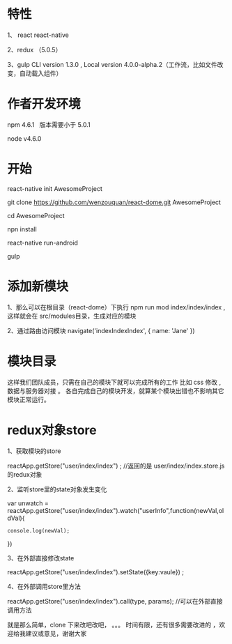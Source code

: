 
# 特性
1、 react react-native

2、redux  （5.0.5）

3、gulp CLI version 1.3.0 , Local version 4.0.0-alpha.2（工作流，比如文件改变，自动载入组件）



# 作者开发环境

npm 4.6.1   版本需要小于 5.0.1 

node v4.6.0





# 开始
react-native init AwesomeProject

git clone https://github.com/wenzouquan/react-dome.git AwesomeProject

cd AwesomeProject


npn install


react-native run-android


gulp






# 添加新模块



1、那么可以在根目录（react-dome）下执行 npm run mod index/index/index , 这样就会在 src/modules目录，生成对应的模块

2、通过路由访问模块 navigate('indexIndexIndex', { name: 'Jane' })



# 模块目录



这样我们团队成员，只需在自己的模块下就可以完成所有的工作 比如 css 修改  , 数据与服务器对接 。 各自完成自己的模块开发，就算某个模块出错也不影响其它模块正常运行。





# redux对象store

1、获取模块的store

reactApp.getStore("user/index/index") ; //返回的是 user/index/index.store.js 的redux对象

2、监听store里的state对象发生变化

var unwatch = reactApp.getStore("user/index/index").watch("userInfo",function(newVal,oldVal){

	console.log(newVal);
	
}) 

3、在外部直接修改state

reactApp.getStore("user/index/index").setState({key:vaule}) ;

4、在外部调用store里方法

reactApp.getStore("user/index/index").call(type, params); //可以在外部直接调用方法 



就是那么简单，clone 下来改吧改吧， 。。。 时间有限，还有很多需要改进的 ，欢迎给我建议或意见，谢谢大家














